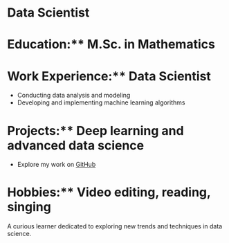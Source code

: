 # Data Scientist

# Education:** M.Sc. in Mathematics

# Work Experience:** Data Scientist  
- Conducting data analysis and modeling  
- Developing and implementing machine learning algorithms

# Projects:** Deep learning and advanced data science  
- Explore my work on [GitHub](https://github.com/YourUsername)

# Hobbies:** Video editing, reading, singing

A curious learner dedicated to exploring new trends and techniques in data science.

